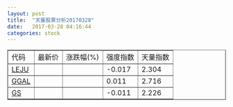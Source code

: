 ```yaml
---
layout: post
title:  "天量股票分析20170328"
date:   2017-03-28 04:16:44
categories: stock
---
```

<script type="text/javascript">
var stockList = []
stockList.push('gb_leju');
stockList.push('gb_ggal');
stockList.push('gb_gs');
</script>

<table border="1">
 <tr>
  <td>代码</td>
  <td>最新价</td>
  <td>涨跌幅(%)</td>
 <td>强度指数</td>
 <td>天量指数</td>
</tr>
  <tr id="leju"><td><a href="http://stock.finance.sina.com.cn/usstock/quotes/LEJU.html" target="_blank">LEJU</a></td><td></td><td></td><td>-0.017</td><td>2.304</td></tr>
  <tr id="ggal"><td><a href="http://stock.finance.sina.com.cn/usstock/quotes/GGAL.html" target="_blank">GGAL</a></td><td></td><td></td><td>0.011</td><td>2.716</td></tr>
  <tr id="gs"><td><a href="http://stock.finance.sina.com.cn/usstock/quotes/GS.html" target="_blank">GS</a></td><td></td><td></td><td>-0.011</td><td>2.226</td></tr>
</table>
